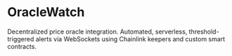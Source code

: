 # OracleWatch
Decentralized price oracle integration. Automated, serverless, threshold-triggered alerts via WebSockets using Chainlink keepers and custom smart contracts.
